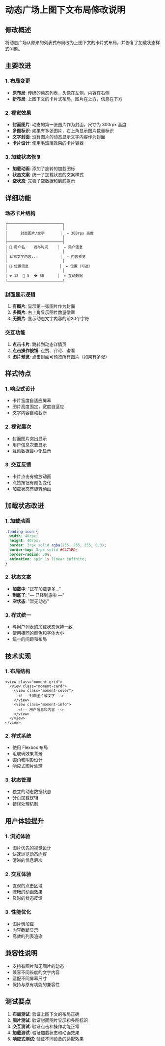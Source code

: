 # 动态广场上图下文布局修改说明

## 修改概述

将动态广场从原来的列表式布局改为上图下文的卡片式布局，并修复了加载状态样式问题。

## 主要改进

### 1. 布局变更
- **原布局**: 传统的动态列表，头像在左侧，内容在右侧
- **新布局**: 上图下文的卡片式布局，图片在上方，信息在下方

### 2. 视觉效果
- **封面图片**: 动态的第一张图片作为封面，尺寸为 300rpx 高度
- **多图标识**: 如果有多张图片，右上角显示图片数量标识
- **文字封面**: 没有图片的动态显示文字内容作为封面
- **卡片设计**: 使用毛玻璃效果的卡片容器

### 3. 加载状态修复
- **加载动画**: 添加了旋转的加载图标
- **状态文案**: 统一了加载状态的文案样式
- **空状态**: 完善了空数据和到底提示

## 详细功能

### 动态卡片结构

```
┌─────────────────────────┐
│                         │
│      封面图片/文字       │  ← 300rpx 高度
│                         │
├─────────────────────────┤
│ 👤 用户名    发布时间    │  ← 用户信息
│                         │
│ 动态文字内容...          │  ← 内容预览
│                         │
│ 📍 位置信息              │  ← 位置（可选）
│                         │
│ ❤️ 12  💬 5  👁️ 88      │  ← 互动数据
└─────────────────────────┘
```

### 封面显示逻辑

1. **有图片**: 显示第一张图片作为封面
2. **多图片**: 右上角显示图片数量徽章
3. **无图片**: 显示动态文字内容的前20个字符

### 交互功能

1. **点击卡片**: 跳转到动态详情页
2. **点击操作按钮**: 点赞、评论、查看
3. **图片预览**: 点击封面可预览所有图片（如果有多张）

## 样式特点

### 1. 响应式设计
- 卡片宽度自适应屏幕
- 图片高度固定，宽度自适应
- 文字内容自动截断

### 2. 视觉层次
- 封面图片突出显示
- 用户信息次要显示
- 互动数据最小化显示

### 3. 交互反馈
- 卡片点击有缩放动画
- 点赞按钮有颜色变化
- 加载状态有旋转动画

## 加载状态改进

### 1. 加载动画
```css
.loading-icon {
  width: 40rpx;
  height: 40rpx;
  border: 3rpx solid rgba(255, 255, 255, 0.3);
  border-top: 3rpx solid #C471ED;
  border-radius: 50%;
  animation: spin 1s linear infinite;
}
```

### 2. 状态文案
- **加载中**: "正在加载更多..."
- **到底了**: "— 已经到底啦 —"
- **空状态**: "暂无动态"

### 3. 样式统一
- 与用户列表的加载状态保持一致
- 使用相同的颜色和字体大小
- 统一的间距和布局

## 技术实现

### 1. 布局结构
```vue
<view class="moment-grid">
  <view class="moment-card">
    <view class="moment-cover">
      <!-- 封面图片或文字 -->
    </view>
    <view class="moment-info">
      <!-- 用户信息和内容 -->
    </view>
  </view>
</view>
```

### 2. 样式系统
- 使用 Flexbox 布局
- 毛玻璃效果背景
- 圆角和阴影设计
- 响应式图片处理

### 3. 状态管理
- 独立的动态数据状态
- 分页加载逻辑
- 错误处理机制

## 用户体验提升

### 1. 浏览体验
- 图片优先的视觉设计
- 快速浏览动态内容
- 清晰的信息层次

### 2. 交互体验
- 直观的点击区域
- 流畅的动画效果
- 及时的状态反馈

### 3. 性能优化
- 图片懒加载
- 内容截断显示
- 高效的列表渲染

## 兼容性说明

- 支持有图片和无图片的动态
- 兼容不同长度的文字内容
- 适配不同屏幕尺寸
- 保持与原有功能的兼容性

## 测试要点

1. **布局测试**: 验证上图下文的布局正确
2. **图片测试**: 验证封面图片显示和多图标识
3. **交互测试**: 验证点击和操作功能正常
4. **加载测试**: 验证加载状态和动画效果
5. **响应式测试**: 验证不同设备的适配效果
